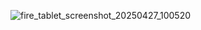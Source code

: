 ![fire_tablet_screenshot_20250427_100520](https://github.com/user-attachments/assets/3385f6bd-ccf8-4672-bb20-841a679f7da4)

